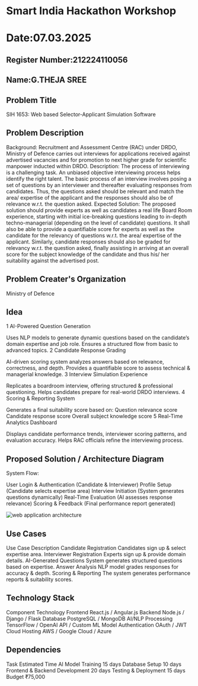 # Smart India Hackathon Workshop
# Date:07.03.2025
## Register Number:212224110056
## Name:G.THEJA SREE
## Problem Title
SIH 1653: Web based Selector-Applicant Simulation Software
## Problem Description
Background: Recruitment and Assessment Centre (RAC) under DRDO, Ministry of Defence carries out interviews for applications received against advertised vacancies and for promotion to next higher grade for scientific manpower inducted within DRDO. Description: The process of interviewing is a challenging task. An unbiased objective interviewing process helps identify the right talent. The basic process of an interview involves posing a set of questions by an interviewer and thereafter evaluating responses from candidates. Thus, the questions asked should be relevant and match the area/ expertise of the applicant and the responses should also be of relevance w.r.t. the question asked. Expected Solution: The proposed solution should provide experts as well as candidates a real life Board Room experience, starting with initial ice-breaking questions leading to in-depth techno-managerial (depending on the level of candidate) questions. It shall also be able to provide a quantifiable score for experts as well as the candidate for the relevancy of questions w.r.t. the area/ expertise of the applicant. Similarly, candidate responses should also be graded for relevancy w.r.t. the question asked, finally assisting in arriving at an overall score for the subject knowledge of the candidate and thus his/ her suitability against the advertised post.

## Problem Creater's Organization
Ministry of Defence

## Idea
1️ AI-Powered Question Generation

Uses NLP models to generate dynamic questions based on the candidate’s domain expertise and job role.
Ensures a structured flow from basic to advanced topics.
2️ Candidate Response Grading

AI-driven scoring system analyzes answers based on relevance, correctness, and depth.
Provides a quantifiable score to assess technical & managerial knowledge.
3️ Interview Simulation Experience

Replicates a boardroom interview, offering structured & professional questioning.
Helps candidates prepare for real-world DRDO interviews.
4️ Scoring & Reporting System

Generates a final suitability score based on:
 Question relevance score
 Candidate response score
 Overall subject knowledge score
5️ Real-Time Analytics Dashboard

Displays candidate performance trends, interviewer scoring patterns, and evaluation accuracy.
Helps RAC officials refine the interviewing process.


## Proposed Solution / Architecture Diagram
System Flow:

User Login & Authentication (Candidate & Interviewer)
Profile Setup (Candidate selects expertise area)
Interview Initiation (System generates questions dynamically)
Real-Time Evaluation (AI assesses response relevance)
Scoring & Feedback (Final performance report generated)

![web application architecture](https://github.com/user-attachments/assets/8fa25d28-7bf2-4f14-9653-2790fc1106ca)


## Use Cases
Use Case	Description
Candidate Registration	Candidates sign up & select expertise area.
Interviewer Registration	Experts sign up & provide domain details.
AI-Generated Questions	System generates structured questions based on expertise.
Answer Analysis	NLP model grades responses for accuracy & depth.
Scoring & Reporting	The system generates performance reports & suitability scores.



## Technology Stack
Component	Technology
Frontend	React.js / Angular.js
Backend	Node.js / Django / Flask
Database	PostgreSQL / MongoDB
AI/NLP Processing	TensorFlow / OpenAI API / Custom ML Model
Authentication	OAuth / JWT
Cloud Hosting	AWS / Google Cloud / Azure



## Dependencies
Task	Estimated Time
AI Model Training	15 days
Database Setup	10 days
Frontend & Backend Development	20 days
Testing & Deployment	15 days
Budget	₹75,000


